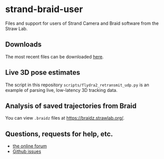 # strand-braid-user

Files and support for users of Strand Camera and Braid software from the Straw
Lab.

## Downloads

The most recent files can be downloaded [here](https://github.com/strawlab/strand-braid/releases).

## Live 3D pose estimates

The script in this repository `scripts/flydra2_retransmit_udp.py` is an example
of parsing live, low-latency 3D tracking data.

## Analysis of saved trajectories from Braid

You can view `.braidz` files at https://braidz.strawlab.org/.

## Questions, requests for help, etc.

 - [the online forum](https://groups.google.com/forum/#!forum/multicams)
 - [Github issues](https://github.com/strawlab/strand-braid/issues)
